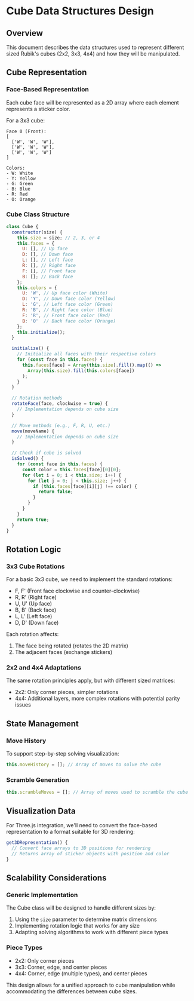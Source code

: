 # Cube Data Structures Design

## Overview
This document describes the data structures used to represent different sized Rubik's cubes (2x2, 3x3, 4x4) and how they will be manipulated.

## Cube Representation

### Face-Based Representation
Each cube face will be represented as a 2D array where each element represents a sticker color.

For a 3x3 cube:
```
Face 0 (Front):
[
  ['W', 'W', 'W'],
  ['W', 'W', 'W'],
  ['W', 'W', 'W']
]

Colors:
- W: White
- Y: Yellow
- G: Green
- B: Blue
- R: Red
- O: Orange
```

### Cube Class Structure

```javascript
class Cube {
  constructor(size) {
    this.size = size; // 2, 3, or 4
    this.faces = {
      U: [], // Up face
      D: [], // Down face
      L: [], // Left face
      R: [], // Right face
      F: [], // Front face
      B: []; // Back face
    };
    this.colors = {
      U: 'W', // Up face color (White)
      D: 'Y', // Down face color (Yellow)
      L: 'G', // Left face color (Green)
      R: 'B', // Right face color (Blue)
      F: 'R', // Front face color (Red)
      B: 'O'  // Back face color (Orange)
    };
    this.initialize();
  }

  initialize() {
    // Initialize all faces with their respective colors
    for (const face in this.faces) {
      this.faces[face] = Array(this.size).fill().map(() => 
        Array(this.size).fill(this.colors[face])
      );
    }
  }

  // Rotation methods
  rotateFace(face, clockwise = true) {
    // Implementation depends on cube size
  }

  // Move methods (e.g., F, R, U, etc.)
  move(moveName) {
    // Implementation depends on cube size
  }

  // Check if cube is solved
  isSolved() {
    for (const face in this.faces) {
      const color = this.faces[face][0][0];
      for (let i = 0; i < this.size; i++) {
        for (let j = 0; j < this.size; j++) {
          if (this.faces[face][i][j] !== color) {
            return false;
          }
        }
      }
    }
    return true;
  }
}
```

## Rotation Logic

### 3x3 Cube Rotations
For a basic 3x3 cube, we need to implement the standard rotations:
- F, F' (Front face clockwise and counter-clockwise)
- R, R' (Right face)
- U, U' (Up face)
- B, B' (Back face)
- L, L' (Left face)
- D, D' (Down face)

Each rotation affects:
1. The face being rotated (rotates the 2D matrix)
2. The adjacent faces (exchange stickers)

### 2x2 and 4x4 Adaptations
The same rotation principles apply, but with different sized matrices:
- 2x2: Only corner pieces, simpler rotations
- 4x4: Additional layers, more complex rotations with potential parity issues

## State Management

### Move History
To support step-by-step solving visualization:
```javascript
this.moveHistory = []; // Array of moves to solve the cube
```

### Scramble Generation
```javascript
this.scrambleMoves = []; // Array of moves used to scramble the cube
```

## Visualization Data

For Three.js integration, we'll need to convert the face-based representation to a format suitable for 3D rendering:
```javascript
get3DRepresentation() {
  // Convert face arrays to 3D positions for rendering
  // Returns array of sticker objects with position and color
}
```

## Scalability Considerations

### Generic Implementation
The Cube class will be designed to handle different sizes by:
1. Using the `size` parameter to determine matrix dimensions
2. Implementing rotation logic that works for any size
3. Adapting solving algorithms to work with different piece types

### Piece Types
- 2x2: Only corner pieces
- 3x3: Corner, edge, and center pieces
- 4x4: Corner, edge (multiple types), and center pieces

This design allows for a unified approach to cube manipulation while accommodating the differences between cube sizes.
